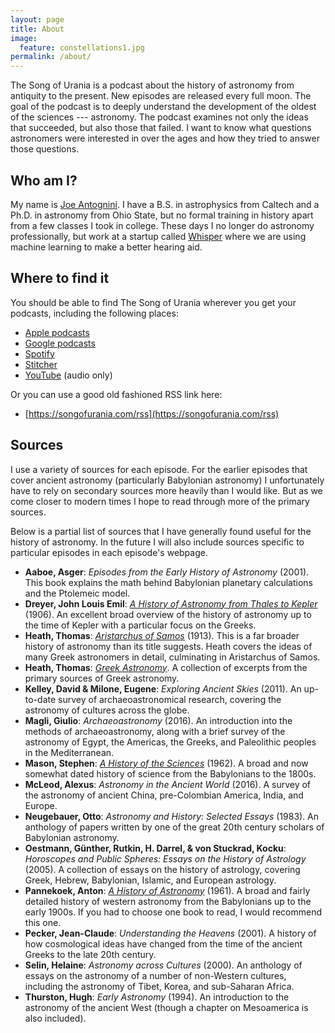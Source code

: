 ```yaml
---
layout: page
title: About
image:
  feature: constellations1.jpg
permalink: /about/
---
```


The Song of Urania is a podcast about the history of astronomy from antiquity
to the present.  New episodes are released every full moon.  The goal of the
podcast is to deeply understand the development of the oldest of the sciences
--- astronomy.  The podcast examines not only the ideas that succeeded, but
also those that failed.  I want to know what questions astronomers were
interested in over the ages and how they tried to answer those questions.

## Who am I?

My name is [Joe Antognini](https://joe-antognini.github.io).  I have a B.S. in
astrophysics from Caltech and a Ph.D. in astronomy from Ohio State, but no
formal training in history apart from a few classes I took in college.  These
days I no longer do astronomy professionally, but work at a startup called
[Whisper](https://whisper.ai) where we are using machine learning to make a
better hearing aid.

## Where to find it

You should be able to find The Song of Urania wherever you get your podcasts,
including the following places:

* [Apple podcasts](https://podcasts.apple.com/us/podcast/the-song-of-urania/id1569553383)
* [Google
  podcasts](https://podcasts.google.com/feed/aHR0cHM6Ly9zb25nb2Z1cmFuaWEuY29tL3Jzcw)
* [Spotify](https://open.spotify.com/show/412pyUrUCtPtP9yWCRRsnt)
* [Stitcher](https://www.stitcher.com/show/the-song-of-urania)
* [YouTube](https://www.youtube.com/playlist?list=PLsnSTWPyD3dUDVRKjB5Z4oMvzGdlguNDo)
  (audio only)

Or you can use a good old fashioned RSS link here:

* [https://songofurania.com/rss](https://songofurania.com/rss)

## Sources

I use a variety of sources for each episode.  For the earlier episodes that
cover ancient astronomy (particularly Babylonian astronomy) I unfortunately
have to rely on secondary sources more heavily than I would like.  But as we
come closer to modern times I hope to read through more of the primary sources. 

Below is a partial list of sources that I have generally found useful for the
history of astronomy.  In the future I will also include sources specific to
particular episodes in each episode's webpage.

* **Aaboe, Asger**: *Episodes from the Early History of Astronomy* (2001).  This
  book explains the math behind Babylonian planetary calculations and the
  Ptolemeic model.
* **Dreyer, John Louis Emil**: [*A History of Astronomy from Thales to
  Kepler*](https://archive.org/details/historyofastrono0000drey) (1906).  An
  excellent broad overview of the history of astronomy up to the time of Kepler
  with a particular focus on the Greeks.
* **Heath, Thomas**: [*Aristarchus of
  Samos*](https://archive.org/details/aristarchusofsam00heatuoft) (1913).  This
  is a far broader history of astronomy than its title suggests.  Heath covers
  the ideas of many Greek astronomers in detail, culminating in Aristarchus of
  Samos.
* **Heath, Thomas**: [*Greek
  Astronomy*](https://archive.org/details/heath-1937-greek-astronomy).  A
  collection of excerpts from the primary sources of Greek astronomy.
* **Kelley, David & Milone, Eugene**: *Exploring Ancient Skies* (2011).  An
  up-to-date survey of archaeoastronomical research, covering the astronomy of
  cultures across the globe.
* **Magli, Giulio**: *Archaeoastronomy* (2016).  An introduction into the methods
  of archaeoastronomy, along with a brief survey of the astronomy of Egypt, the
  Americas, the Greeks, and Paleolithic peoples in the Mediterranean.
* **Mason, Stephen**: [*A History of the
  Sciences*](https://archive.org/details/historyofscience00maso) (1962).  A
  broad and now somewhat dated history of science from the Babylonians to the
  1800s.
* **McLeod, Alexus**: *Astronomy in the Ancient World* (2016).  A survey of the
  astronomy of ancient China, pre-Colombian America, India, and Europe.
* **Neugebauer, Otto**: *Astronomy and History: Selected Essays* (1983).  An
  anthology of papers written by one of the great 20th century scholars of
  Babylonian astronomy.
* **Oestmann, Günther, Rutkin, H. Darrel, & von Stuckrad, Kocku**: *Horoscopes and
  Public Spheres: Essays on the History of Astrology* (2005).  A collection of
  essays on the history of astrology, covering Greek, Hebrew, Babylonian,
  Islamic, and European astrology.
* **Pannekoek, Anton**: [*A History of
  Astronomy*](https://archive.org/details/historyofastrono0000pann) (1961).  A
  broad and fairly detailed history of western astronomy from the Babylonians
  up to the early 1900s.  If you had to choose one book to read, I would
  recommend this one.
* **Pecker, Jean-Claude**: *Understanding the Heavens* (2001). A history of how
  cosmological ideas have changed from the time of the ancient Greeks to the
  late 20th century.
* **Selin, Helaine**: *Astronomy across Cultures* (2000).  An anthology of essays
  on the astronomy of a number of non-Western cultures, including the astronomy
  of Tibet, Korea, and sub-Saharan Africa.
* **Thurston, Hugh**: *Early Astronomy* (1994). An introduction to the astronomy of
  the ancient West (though a chapter on Mesoamerica is also included).
